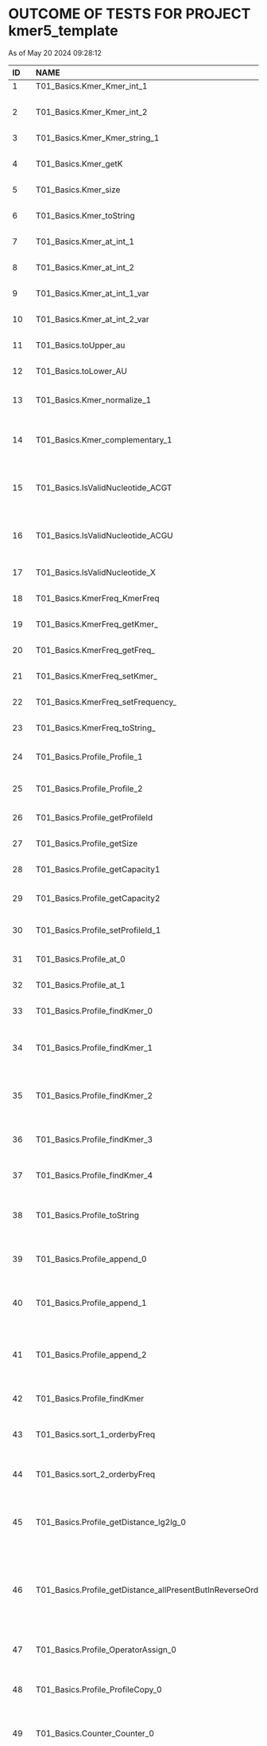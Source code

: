 # OUTCOME OF TESTS FOR PROJECT kmer5_template

As of May 20 2024 09:28:12

| ID | NAME | RESULT | DESCRIPTION | 
| :--- | :--- | :--- | :--- |
| 1 | T01_Basics.Kmer_Kmer_int_1 |  PASSED |```Kmer kmer;kmer.inspectT()```|
| | | | should give ```"_"```|
| 2 | T01_Basics.Kmer_Kmer_int_2 |  PASSED |```Kmer kmer(3);kmer.inspectT()```|
| | | | should give ```"___"```|
| 3 | T01_Basics.Kmer_Kmer_string_1 |  PASSED |```Kmer kmer("ATG");kmer.inspectT()```|
| | | | should give ```"ATG"```|
| 4 | T01_Basics.Kmer_getK |  PASSED |```Kmer kmer("AT");kmer.getK()```|
| | | | should give ```2```|
| 5 | T01_Basics.Kmer_size |  PASSED |```Kmer kmer;kmer.size()```|
| | | | should give ```1```|
| 6 | T01_Basics.Kmer_toString |  PASSED |```Kmer b("ab");b.toString();```|
| | | | should give ```"ab"```|
| 7 | T01_Basics.Kmer_at_int_1 |  PASSED |```const Kmer kmer("ab");kmer.at(0);```|
| | | | should give ```"a"```|
| 8 | T01_Basics.Kmer_at_int_2 |  PASSED |```const Kmer kmer("ab");kmer.at(1);```|
| | | | should give ```"b"```|
| 9 | T01_Basics.Kmer_at_int_1_var |  PASSED |```Kmer kmer("AT"); kmer.at(0) = 'C';kmer.inspectT()```|
| | | | should give ```"CT"```|
| 10 | T01_Basics.Kmer_at_int_2_var |  PASSED |```Kmer kmer("AT"); kmer.at(1) = 'C';kmer.inspectT()```|
| | | | should give ```"AC"```|
| 11 | T01_Basics.toUpper_au |  PASSED |```Kmer kmer("au");kmer.toUpper();kmer.inspectT();```|
| | | | should give ```"AU"```|
| 12 | T01_Basics.toLower_AU |  PASSED |```Kmer kmer("AU");kmer.toLower();kmer.inspectT();```|
| | | | should give ```"au"```|
| 13 | T01_Basics.Kmer_normalize_1 |  PASSED |```Kmer kmer("AT"); kmer.normalize(VALID_NUCLEOTIDES_ADN);kmer.inspectT()```|
| | | | should give ```"AT"```|
| 14 | T01_Basics.Kmer_complementary_1 |  PASSED |```Kmer kmer1(VALID_NUCLEOTIDES_ADN); Kmer kmer2(kmer1.complementary(VALID_NUCLEOTIDES_ADN, COMPLEMENTARY_NUCLEOTIDES_ADN)); string skmer3 = COMPLEMENTARY_NUCLEOTIDES_ADN;kmer2.inspectT()```|
| | | | should give ```"TGCA"```|
| 15 | T01_Basics.IsValidNucleotide_ACGT |  PASSED |```int i; int n = VALID_NUCLEOTIDES_ADN.length(); char c; string ss; for (i = 0; i < n; i++) { c = VALID_NUCLEOTIDES_ADN.at(i); if (IsValidNucleotide(c, VALID_NUCLEOTIDES_ADN)) ss += VALID_NUCLEOTIDES_ADN.at(i); }ss```|
| | | | should give ```"ACGT"```|
| 16 | T01_Basics.IsValidNucleotide_ACGU |  PASSED |```int i; int n = VALID_NUCLEOTIDES_ARN.length(); char c; string ss; for (i = 0; i < n; i++) { c = VALID_NUCLEOTIDES_ARN.at(i); if (IsValidNucleotide(c, VALID_NUCLEOTIDES_ARN)) ss += VALID_NUCLEOTIDES_ARN.at(i); }ss```|
| | | | should give ```"ACGU"```|
| 17 | T01_Basics.IsValidNucleotide_X |  PASSED |```char c='X';IsValidNucleotide(c,VALID_NUCLEOTIDES_ADN);```|
| | | | should give ```false```|
| 18 | T01_Basics.KmerFreq_KmerFreq |  PASSED |```KmerFreq km;km.toString()```|
| | | | should give ```"_ 0"```|
| 19 | T01_Basics.KmerFreq_getKmer_ |  PASSED |```KmerFreq km;km.getKmer().toString()```|
| | | | should give ```"_"```|
| 20 | T01_Basics.KmerFreq_getFreq_ |  PASSED |```KmerFreq km;km.getFrequency()```|
| | | | should give ```0```|
| 21 | T01_Basics.KmerFreq_setKmer_ |  PASSED |```Kmer b("XY");KmerFreq km;km.setKmer(b);km.getKmer().toString()```|
| | | | should give ```"XY"```|
| 22 | T01_Basics.KmerFreq_setFrequency_ |  PASSED |```KmerFreq km; km.setFrequency(10);km.getFrequency();```|
| | | | should give ```10```|
| 23 | T01_Basics.KmerFreq_toString_ |  PASSED |```KmerFreq km;km.toString()```|
| | | | should give ```"_ 0"```|
| 24 | T01_Basics.Profile_Profile_1 |  PASSED |```Profile profl; string s; s = profl.inspectT()+ to_string(profl.getCapacity());s.c_str()```|
| | | | should give ```"unknown 0 10"```|
| 25 | T01_Basics.Profile_Profile_2 |  PASSED |```Profile profl(2);string s; s = profl.inspectT()+ to_string(profl.getCapacity());s.c_str()```|
| | | | should give ```"unknown 2 _ 0 _ 0 2"```|
| 26 | T01_Basics.Profile_getProfileId |  PASSED |```Profile profl(2);profl.getProfileId()```|
| | | | should give ```"unknown"```|
| 27 | T01_Basics.Profile_getSize |  PASSED |```Profile profl(DIM_VECTOR_KMER_FREQ+1);profl.getSize()```|
| | | | should give ```2001```|
| 28 | T01_Basics.Profile_getCapacity1 |  PASSED |```int n = 2; Profile profl(n);profl.getCapacity()```|
| | | | should give ```2```|
| 29 | T01_Basics.Profile_getCapacity2 |  PASSED |```Profile profl1; int n = profl1.INITIAL_CAPACITY*3; Profile profl(n);profl.getCapacity()```|
| | | | should give ```30```|
| 30 | T01_Basics.Profile_setProfileId_1 |  PASSED |```Profile profl; profl.setProfileId("english");profl.getProfileId()```|
| | | | should give ```"english"```|
| 31 | T01_Basics.Profile_at_0 |  PASSED |```Profile profl(2);profl.at(0).inspectT()```|
| | | | should give ```"_ 0"```|
| 32 | T01_Basics.Profile_at_1 |  PASSED |```Profile profl(2)profl.at(1).inspectT()```|
| | | | should give ```"_ 0"```|
| 33 | T01_Basics.Profile_findKmer_0 |  PASSED |```Kmer km("AA"); Profile profl;profl.findKmer(km);```|
| | | | should give ```-1```|
| 34 | T01_Basics.Profile_findKmer_1 |  PASSED |```Kmer km1("AA"); Kmer km2("CC"); KmerFreq kmf; kmf.setKmer(km1); kmf.setFrequency(10); Profile prf(2); prf._vectorKmerFreq[0]= kmf; kmf.setKmer(km2); prf._vectorKmerFreq[1]= kmf;prf.findKmer(km1);```|
| | | | should give ```0```|
| 35 | T01_Basics.Profile_findKmer_2 |  PASSED |```Kmer km1("AA"); Kmer km2("CC"); KmerFreq kmf; kmf.setKmer(km1); kmf.setFrequency(10); Profile prf(2); prf._vectorKmerFreq[0]= kmf; kmf.setKmer(km2); prf._vectorKmerFreq[1]= kmf;prf.findKmer(km2);```|
| | | | should give ```1```|
| 36 | T01_Basics.Profile_findKmer_3 |  PASSED |```Kmer km1("AA"); Kmer km2("CC"); KmerFreq kmf; kmf.setKmer(km1); kmf.setFrequency(10); Profile prf(5); prf._vectorKmerFreq[0]= kmf; kmf.setKmer(km2);prf.findKmer(km2);```|
| | | | should give ```-1```|
| 37 | T01_Basics.Profile_findKmer_4 |  PASSED |```Profile prf(DIM_VECTOR_KMER_FREQ); Kmer km; KmerFreq kmf; kmf.setKmer(km); kmf.setFrequency(10);prf.findKmer(km);```|
| | | | should give ```0```|
| 38 | T01_Basics.Profile_toString |  PASSED |```Kmer km1("AA"); Kmer km2("CC"); KmerFreq kmf; Profile prf(2); kmf.setKmer(km1); kmf.setFrequency(10); prf._vectorKmerFreq[0]= kmf; kmf.setKmer(km2); prf._vectorKmerFreq[1]= kmf;std::regex_replace(prf.toString(),std::regex(ENDL)," ")```|
| | | | should give ```"unknown 2 AA 10 CC 10 "```|
| 39 | T01_Basics.Profile_append_0 |  PASSED |```Kmer km("AA"); string s; KmerFreq kmf; kmf.setKmer(km); kmf.setFrequency(10); Profile prf; prf.append(kmf); s = prf.inspectT()+ to_string(prf.getCapacity());s.c_str()```|
| | | | should give ```"unknown 1 AA 10 10"```|
| 40 | T01_Basics.Profile_append_1 |  PASSED |```Kmer km("AA"); string s; KmerFreq kmf; kmf.setKmer(km); kmf.setFrequency(10); Profile profl; profl.append(kmf); profl.append(kmf); s = profl.inspectT()+ to_string(profl.getCapacity());profl.inspectT()```|
| | | | should give ```"unknown 1 AA 20 "```|
| 41 | T01_Basics.Profile_append_2 |  PASSED |```Kmer km1("AA"); Kmer km2("CC"); string s; KmerFreq kmf; kmf.setKmer(km1); kmf.setFrequency(10); Profile profl; profl.append(kmf); kmf.setKmer(km2); profl.append(kmf); s = profl.inspectT()+ to_string(profl.getCapacity());profl.inspectT()```|
| | | | should give ```"unknown 2 AA 10 CC 10 "```|
| 42 | T01_Basics.Profile_findKmer |  PASSED |```Profile prf(DIM_VECTOR_KMER_FREQ); Kmer km; KmerFreq kmf; kmf.setKmer(km); kmf.setFrequency(10);prf.findKmer(km);```|
| | | | should give ```0```|
| 43 | T01_Basics.sort_1_orderbyFreq |  PASSED |```Profile l1; int TOPE = 4; KmerFreq kmf; for(int i=1; i < TOPE; i++) { Kmer km(i); kmf.setKmer(km); kmf.setFrequency(10*(TOPE - i)); l1.append(kmf); } l1.sort();l1.inspectT();```|
| | | | should give ```"unknown 3 _ 30 __ 20 ___ 10 "```|
| 44 | T01_Basics.sort_2_orderbyFreq |  PASSED |```Profile l1; int TOPE = 4; KmerFreq kmf; for(int i=1; i < TOPE; i++) { Kmer km(i); kmf.setKmer(km); kmf.setFrequency(10*i); l1.append(kmf); } l1.sort();l1.inspectT();```|
| | | | should give ```"unknown 3 ___ 30 __ 20 _ 10 "```|
| 45 | T01_Basics.Profile_getDistance_lg2lg_0 |  PASSED |```Kmer b1("AA"); Kmer b2("GG"); Kmer b3("CC"); Kmer b4("TT"); KmerFreq kmf; kmf.setFrequency(10); Profile l1; kmf.setKmer(b1); l1.append(kmf); kmf.setKmer(b2); l1.append(kmf); kmf.setKmer(b3); l1.append(kmf); kmf.setKmer(b4); l1.append(kmf);l1.getDistance(l1)```|
| | | | should give ```0.000000```|
| 46 | T01_Basics.Profile_getDistance_allPresentButInReverseOrder_3 |  PASSED |```Kmer b1("AA"); Kmer b2("GG"); Kmer b3("CC"); Kmer b4("TT"); KmerFreq kmf; kmf.setFrequency(10); Profile l1; Profile l2; kmf.setKmer(b1); l1.append(kmf); kmf.setKmer(b2); l1.append(kmf); kmf.setKmer(b3); l1.append(kmf); kmf.setKmer(b4); l1.append(kmf); kmf.setKmer(b4); l2.append(kmf); kmf.setKmer(b3); l2.append(kmf); kmf.setKmer(b2); l2.append(kmf); kmf.setKmer(b1); l2.append(kmf);l1.getDistance(l2)```|
| | | | should give ```0.500000```|
| 47 | T01_Basics.Profile_OperatorAssign_0 |  PASSED |```Profile profl; profl.setProfileId("bug"); string s; Profile profl2(10); profl2 = profl; s = profl2.inspectT()+ to_string(profl2.getCapacity());s.c_str()```|
| | | | should give ```"bug 0 10"```|
| 48 | T01_Basics.Profile_ProfileCopy_0 |  PASSED |```Profile profl; profl.setProfileId("bug"); Profile profl2(profl); string s = profl2.inspectT()+ to_string(profl2.getCapacity());s.c_str()```|
| | | | should give ```"bug 0 10"```|
| 49 | T01_Basics.Counter_Counter_0 |  PASSED |```KmerCounter kc; string s; string ss; int m; int n; m = kc._allNucleotides.size(); n = pow(m,kc._k); s = kc._allNucleotides +" "+ to_string(kc._k) +" "; for(int i=0; i< n; i++){ s += "0 ";}kc.inspectT()```|
| | | | should give ```"_ACGT 5 0 0 0 0 0 0 0 0 0 0 0 0 0 0 0 0 0 0 0 0 0 0 0 0 0 0 0 0 0 0 0 0 0 0 0 0 0 0 0 0 0 0 0 0 0 0 0 0 0 0 0 0 0 0 0 0 0 0 0 0 0 0 0 0 0 0 0 0 0 0 0 0 0 0 0 0 0 0 0 0 0 0 0 0 0 0 0 0 0 0 0 0 0 0 0 0 0 0 0 0 0 0 0 0 0 0 0 0 0 0 0 0 0 0 0 0 0 0 0 0 0 0 0 0 0 0 0 0 0 0 0 0 0 0 0 0 0 0 0 0 0 0 0 0 0 0 0 0 0 0 0 0 0 0 0 0 0 0 0 0 0 0 0 0 0 0 0 0 0 0 0 0 0 0 0 0 0 0 0 0 0 0 0 0 0 0 0 0 0 0 0 0 0 0 0 0 0 0 0 0 0 0 0 0 0 0 0 0 0 0 0 0 0 0 0 0 0 0 0 0 0 0 0 0 0 0 0 0 0 0 0 0 0 0 0 0 0 0 0 0 0 0 0 0 0 0 0 0 0 0 0 0 0 0 0 0 0 0 0 0 0 0 0 0 0 0 0 0 0 0 0 0 0 0 0 0 0 0 0 0 0 0 0 0 0 0 0 0 0 0 0 0 0 0 0 0 0 0 0 0 0 0 0 0 0 0 0 0 0 0 0 0 0 0 0 0 0 0 0 0 0 0 0 0 0 0 0 0 0 0 0 0 0 0 0 0 0 0 0 0 0 0 0 0 0 0 0 0 0 0 0 0 0 0 0 0 0 0 0 0 0 0 0 0 0 0 0 0 0 0 0 0 0 0 0 0 0 0 0 0 0 0 0 0 0 0 0 0 0 0 0 0 0 0 0 0 0 0 0 0 0 0 0 0 0 0 0 0 0 0 0 0 0 0 0 0 0 0 0 0 0 0 0 0 0 0 0 0 0 0 0 0 0 0 0 0 0 0 0 0 0 0 0 0 0 0 0 0 0 0 0 0 0 0 0 0 0 0 0 0 0 0 0 0 0 0 0 0 0 0 0 0 0 0 0 0 0 0 0 0 0 0 0 0 0 0 0 0 0 0 0 0 0 0 0 0 0 0 0 0 0 0 0 0 0 0 0 0 0 0 0 0 0 0 0 0 0 0 0 0 0 0 0 0 0 0 0 0 0 0 0 0 0 0 0 0 0 0 0 0 0 0 0 0 0 0 0 0 0 0 0 0 0 0 0 0 0 0 0 0 0 0 0 0 0 0 0 0 0 0 0 0 0 0 0 0 0 0 0 0 0 0 0 0 0 0 0 0 0 0 0 0 0 0 0 0 0 0 0 0 0 0 0 0 0 0 0 0 0 0 0 0 0 0 0 0 0 0 0 0 0 0 0 0 0 0 0 0 0 0 0 0 0 0 0 0 0 0 0 0 0 0 0 0 0 0 0 0 0 0 0 0 0 0 0 0 0 0 0 0 0 0 0 0 0 0 0 0 0 0 0 0 0 0 0 0 0 0 0 0 0 0 0 0 0 0 0 0 0 0 0 0 0 0 0 0 0 0 0 0 0 0 0 0 0 0 0 0 0 0 0 0 0 0 0 0 0 0 0 0 0 0 0 0 0 0 0 0 0 0 0 0 0 0 0 0 0 0 0 0 0 0 0 0 0 0 0 0 0 0 0 0 0 0 0 0 0 0 0 0 0 0 0 0 0 0 0 0 0 0 0 0 0 0 0 0 0 0 0 0 0 0 0 0 0 0 0 0 0 0 0 0 0 0 0 0 0 0 0 0 0 0 0 0 0 0 0 0 0 0 0 0 0 0 0 0 0 0 0 0 0 0 0 0 0 0 0 0 0 0 0 0 0 0 0 0 0 0 0 0 0 0 0 0 0 0 0 0 0 0 0 0 0 0 0 0 0 0 0 0 0 0 0 0 0 0 0 0 0 0 0 0 0 0 0 0 0 0 0 0 0 0 0 0 0 0 0 0 0 0 0 0 0 0 0 0 0 0 0 0 0 0 0 0 0 0 0 0 0 0 0 0 0 0 0 0 0 0 0 0 0 0 0 0 0 0 0 0 0 0 0 0 0 0 0 0 0 0 0 0 0 0 0 0 0 0 0 0 0 0 0 0 0 0 0 0 0 0 0 0 0 0 0 0 0 0 0 0 0 0 0 0 0 0 0 0 0 0 0 0 0 0 0 0 0 0 0 0 0 0 0 0 0 0 0 0 0 0 0 0 0 0 0 0 0 0 0 0 0 0 0 0 0 0 0 0 0 0 0 0 0 0 0 0 0 0 0 0 0 0 0 0 0 0 0 0 0 0 0 0 0 0 0 0 0 0 0 0 0 0 0 0 0 0 0 0 0 0 0 0 0 0 0 0 0 0 0 0 0 0 0 0 0 0 0 0 0 0 0 0 0 0 0 0 0 0 0 0 0 0 0 0 0 0 0 0 0 0 0 0 0 0 0 0 0 0 0 0 0 0 0 0 0 0 0 0 0 0 0 0 0 0 0 0 0 0 0 0 0 0 0 0 0 0 0 0 0 0 0 0 0 0 0 0 0 0 0 0 0 0 0 0 0 0 0 0 0 0 0 0 0 0 0 0 0 0 0 0 0 0 0 0 0 0 0 0 0 0 0 0 0 0 0 0 0 0 0 0 0 0 0 0 0 0 0 0 0 0 0 0 0 0 0 0 0 0 0 0 0 0 0 0 0 0 0 0 0 0 0 0 0 0 0 0 0 0 0 0 0 0 0 0 0 0 0 0 0 0 0 0 0 0 0 0 0 0 0 0 0 0 0 0 0 0 0 0 0 0 0 0 0 0 0 0 0 0 0 0 0 0 0 0 0 0 0 0 0 0 0 0 0 0 0 0 0 0 0 0 0 0 0 0 0 0 0 0 0 0 0 0 0 0 0 0 0 0 0 0 0 0 0 0 0 0 0 0 0 0 0 0 0 0 0 0 0 0 0 0 0 0 0 0 0 0 0 0 0 0 0 0 0 0 0 0 0 0 0 0 0 0 0 0 0 0 0 0 0 0 0 0 0 0 0 0 0 0 0 0 0 0 0 0 0 0 0 0 0 0 0 0 0 0 0 0 0 0 0 0 0 0 0 0 0 0 0 0 0 0 0 0 0 0 0 0 0 0 0 0 0 0 0 0 0 0 0 0 0 0 0 0 0 0 0 0 0 0 0 0 0 0 0 0 0 0 0 0 0 0 0 0 0 0 0 0 0 0 0 0 0 0 0 0 0 0 0 0 0 0 0 0 0 0 0 0 0 0 0 0 0 0 0 0 0 0 0 0 0 0 0 0 0 0 0 0 0 0 0 0 0 0 0 0 0 0 0 0 0 0 0 0 0 0 0 0 0 0 0 0 0 0 0 0 0 0 0 0 0 0 0 0 0 0 0 0 0 0 0 0 0 0 0 0 0 0 0 0 0 0 0 0 0 0 0 0 0 0 0 0 0 0 0 0 0 0 0 0 0 0 0 0 0 0 0 0 0 0 0 0 0 0 0 0 0 0 0 0 0 0 0 0 0 0 0 0 0 0 0 0 0 0 0 0 0 0 0 0 0 0 0 0 0 0 0 0 0 0 0 0 0 0 0 0 0 0 0 0 0 0 0 0 0 0 0 0 0 0 0 0 0 0 0 0 0 0 0 0 0 0 0 0 0 0 0 0 0 0 0 0 0 0 0 0 0 0 0 0 0 0 0 0 0 0 0 0 0 0 0 0 0 0 0 0 0 0 0 0 0 0 0 0 0 0 0 0 0 0 0 0 0 0 0 0 0 0 0 0 0 0 0 0 0 0 0 0 0 0 0 0 0 0 0 0 0 0 0 0 0 0 0 0 0 0 0 0 0 0 0 0 0 0 0 0 0 0 0 0 0 0 0 0 0 0 0 0 0 0 0 0 0 0 0 0 0 0 0 0 0 0 0 0 0 0 0 0 0 0 0 0 0 0 0 0 0 0 0 0 0 0 0 0 0 0 0 0 0 0 0 0 0 0 0 0 0 0 0 0 0 0 0 0 0 0 0 0 0 0 0 0 0 0 0 0 0 0 0 0 0 0 0 0 0 0 0 0 0 0 0 0 0 0 0 0 0 0 0 0 0 0 0 0 0 0 0 0 0 0 0 0 0 0 0 0 0 0 0 0 0 0 0 0 0 0 0 0 0 0 0 0 0 0 0 0 0 0 0 0 0 0 0 0 0 0 0 0 0 0 0 0 0 0 0 0 0 0 0 0 0 0 0 0 0 0 0 0 0 0 0 0 0 0 0 0 0 0 0 0 0 0 0 0 0 0 0 0 0 0 0 0 0 0 0 0 0 0 0 0 0 0 0 0 0 0 0 0 0 0 0 0 0 0 0 0 0 0 0 0 0 0 0 0 0 0 0 0 0 0 0 0 0 0 0 0 0 0 0 0 0 0 0 0 0 0 0 0 0 0 0 0 0 0 0 0 0 0 0 0 0 0 0 0 0 0 0 0 0 0 0 0 0 0 0 0 0 0 0 0 0 0 0 0 0 0 0 0 0 0 0 0 0 0 0 0 0 0 0 0 0 0 0 0 0 0 0 0 0 0 0 0 0 0 0 0 0 0 0 0 0 0 0 0 0 0 0 0 0 0 0 0 0 0 0 0 0 0 0 0 0 0 0 0 0 0 0 0 0 0 0 0 0 0 0 0 0 0 0 0 0 0 0 0 0 0 0 0 0 0 0 0 0 0 0 0 0 0 0 0 0 0 0 0 0 0 0 0 0 0 0 0 0 0 0 0 0 0 0 0 0 0 0 0 0 0 0 0 0 0 0 0 0 0 0 0 0 0 0 0 0 0 0 0 0 0 0 0 0 0 0 0 0 0 0 0 0 0 0 0 0 0 0 0 0 0 0 0 0 0 0 0 0 0 0 0 0 0 0 0 0 0 0 0 0 0 0 0 0 0 0 0 0 0 0 0 0 0 0 0 0 0 0 0 0 0 0 0 0 0 0 0 0 0 0 0 0 0 0 0 0 0 0 0 0 0 0 0 0 0 0 0 0 0 0 0 0 0 0 0 0 0 0 0 0 0 0 0 0 0 0 0 0 0 0 0 0 0 0 0 0 0 0 0 0 0 0 0 0 0 0 0 0 0 0 0 0 0 0 0 0 0 0 0 0 0 0 0 0 0 0 0 0 0 0 0 0 0 0 0 0 0 0 0 0 0 0 0 0 0 0 0 0 0 0 0 0 0 0 0 0 0 0 0 0 0 0 0 0 0 0 0 0 0 0 0 0 0 0 0 0 0 0 0 0 0 0 0 0 0 0 0 0 0 0 0 0 0 0 0 0 0 0 0 0 0 0 0 0 0 0 0 0 0 0 0 0 0 0 0 0 0 0 0 0 0 0 0 0 0 0 0 0 0 0 0 0 0 0 0 0 0 0 0 0 0 0 0 0 0 0 0 0 0 0 0 0 0 0 0 0 0 0 0 0 0 0 0 0 0 0 0 0 0 0 0 0 0 0 0 0 0 0 0 0 0 0 0 0 0 0 0 0 0 0 0 0 0 0 0 0 0 0 0 0 0 0 0 0 0 0 0 0 0 0 0 0 0 0 0 0 0 0 0 0 0 0 0 0 0 0 0 0 0 0 0 0 0 0 0 0 0 0 0 0 0 0 0 0 0 0 0 0 0 0 0 0 0 0 0 0 0 0 0 0 0 0 0 0 0 0 0 0 0 0 0 0 0 0 0 0 0 0 0 0 0 0 0 0 0 0 0 0 0 0 0 0 0 0 0 0 0 0 0 0 0 0 0 0 0 0 0 0 0 0 0 0 0 0 0 0 0 0 0 0 0 0 0 0 0 0 0 0 0 0 0 0 0 0 0 0 0 0 0 0 0 0 0 0 0 0 0 0 0 0 0 0 0 0 0 0 0 0 0 0 0 0 0 0 0 0 0 0 0 0 0 0 0 0 0 0 0 0 0 0 0 0 0 0 0 0 0 0 0 0 0 0 0 0 0 0 0 0 0 0 0 0 0 0 0 0 0 0 0 0 0 0 0 0 0 0 0 0 0 0 0 0 0 0 0 0 0 0 0 0 0 0 0 0 0 0 0 0 0 0 0 0 0 0 0 0 0 0 0 0 0 0 0 0 0 0 0 0 0 0 0 0 0 0 0 0 0 0 0 0 0 0 0 0 0 0 0 0 0 0 0 0 0 0 0 0 0 0 0 0 0 0 0 0 0 0 0 0 0 0 0 0 0 0 0 0 0 0 0 0 0 0 0 0 0 0 0 0 0 0 0 0 0 0 0 0 0 0 0 0 0 0 0 0 0 0 0 0 0 0 0 0 0 0 0 0 0 0 0 0 0 0 0 0 0 0 0 0 0 0 0 0 0 0 0 0 0 0 0 0 0 0 0 0 0 0 0 0 0 0 0 0 0 0 0 0 0 0 0 0 0 0 0 0 0 0 0 0 0 0 0 0 0 0 0 0 0 0 0 0 0 0 0 0 0 0 0 0 0 0 0 0 0 0 0 0 0 0 0 0 0 0 0 0 0 0 0 0 0 0 0 0 0 0 0 0 0 0 0 0 0 0 0 0 0 0 0 0 0 0 0 0 0 0 0 0 0 0 0 0 0 0 0 0 0 0 0 0 0 0 0 0 0 0 0 0 0 0 0 0 0 0 0 0 0 0 0 0 0 0 0 0 0 0 0 0 0 0 0 0 0 0 0 0 0 0 0 0 0 0 0 0 0 0 0 0 0 0 0 0 0 0 0 0 0 0 0 0 0 0 0 0 0 0 0 0 0 0 0 0 0 0 0 0 0 0 0 0 0 0 0 0 0 0 0 0 0 0 0 0 0 0 0 0 0 0 0 0 0 0 0 0 0 0 0 0 0 0 0 0 0 0 0 0 0 0 0 0 0 0 0 0 0 0 0 0 0 0 0 0 0 0 0 0 0 0 0 0 0 0 0 0 0 0 0 0 0 0 0 0 0 0 0 0 0 0 0 0 0 0 0 0 0 0 "```|
| 50 | T01_Basics.Counter_Counter_1 |  PASSED |```int k = 3; string s; string ss; int m; int n; KmerCounter kc(k); m = kc._allNucleotides.size(); n = pow(m,k); s = kc._allNucleotides +" "+ to_string(kc._k) +" "; for(int i=0; i< n; i++){ s += "0 ";}kc.inspectT()```|
| | | | should give ```"_ACGT 3 0 0 0 0 0 0 0 0 0 0 0 0 0 0 0 0 0 0 0 0 0 0 0 0 0 0 0 0 0 0 0 0 0 0 0 0 0 0 0 0 0 0 0 0 0 0 0 0 0 0 0 0 0 0 0 0 0 0 0 0 0 0 0 0 0 0 0 0 0 0 0 0 0 0 0 0 0 0 0 0 0 0 0 0 0 0 0 0 0 0 0 0 0 0 0 0 0 0 0 0 0 0 0 0 0 0 0 0 0 0 0 0 0 0 0 0 0 0 0 0 0 0 0 0 0 "```|
| 51 | T01_Basics.Counter_Counter_2 |  PASSED |```const string validChars = "AC"; int k = 3; KmerCounter kc(k,validChars); string s; string ss; int m; int n; m = kc._allNucleotides.size(); n = pow(m,k); s = kc._allNucleotides +" "+ to_string(kc._k) +" "; for(int i=0; i< n; i++){ s += "0 ";} ss = to_string(kc._k)+" "+to_string(m)+" "+to_string(n)+" "+to_string(s.size());kc.inspectT()```|
| | | | should give ```"_AC 3 0 0 0 0 0 0 0 0 0 0 0 0 0 0 0 0 0 0 0 0 0 0 0 0 0 0 0 "```|
| 52 | T01_Basics.Counter_getNumNucleotides |  PASSED |```const string validChars = "AC"; int k = 3; KmerCounter kc(k,validChars);kc.getNumNucleotides();```|
| | | | should give ```3```|
| 53 | T01_Basics.Counter_getK |  PASSED |```const string validChars = "AC"; int k = 3; KmerCounter kc(k,validChars);kc.getK();```|
| | | | should give ```3```|
| 54 | T01_Basics.Counter_getNumKmers |  PASSED |```const string validChars = "AC"; int k = 3; KmerCounter kc(k,validChars);kc.getNumKmers();```|
| | | | should give ```27```|
| 55 | T01_Basics.Counter_getNumRows |  PASSED |```KmerCounter kc; int m; int n; int k = ((kc._k + 1) /2 ); m = kc._allNucleotides.size(); n = pow(m,k);kc.getNumRows();```|
| | | | should give ```125```|
| 56 | T01_Basics.Counter_getNumCols |  PASSED |```KmerCounter kc; int m; int n; int k = (kc._k - (kc._k + 1)/2 ); m = kc._allNucleotides.size(); n = pow(m,k);kc.getNumCols();```|
| | | | should give ```25```|
| 57 | T01_Basics.Counter_getRowColumn_1 |  PASSED |```int fila=-1; int col=-1; KmerCounter kc; Kmer km("_____"); kc.getRowColumn(km,fila, col);(fila==0 && col==0)```|
| | | | should give ```true```|
| 58 | T01_Basics.Counter_getRowColumn_2 |  PASSED |```int fila=-1; int col=-1; bool iguales=false; KmerCounter kc; Kmer km("TTTTT"); kc.getRowColumn(km,fila, col); iguales = (fila==(kc.getNumRows()-1) and col==(kc.getNumCols()-1));iguales```|
| | | | should give ```true```|
| 59 | T01_Basics.Counter_getKmer_1 |  PASSED |```KmerCounter kc(2); Kmer km; int fila=0; int col=0; km=kc.getKmer(fila, col);km.toString()```|
| | | | should give ```"__"```|
| 60 | T01_Basics.Counter_getKmer_2 |  PASSED |```KmerCounter kc(2); Kmer km; int fila=kc.getNumRows()-1; int col=kc.getNumCols()-1; km=kc.getKmer(fila, col);km.toString()```|
| | | | should give ```"TT"```|
| 61 | T01_Basics.Counter_Counter_Copy01 |  PASSED |```const string validChars = "AC"; int k=2; Kmer b("AA"); KmerCounter ki(k,validChars); KmerCounter kc(ki); kc._frequency[2][2]= 10;kc.inspectT();```|
| | | | should give ```"_AC 2 0 0 0 0 0 0 0 0 10 "```|
| 62 | T01_Basics.Counter_Counter_Copy02 |  PASSED |```const string validChars = "AC"; int k=2; Kmer b("AA"); KmerCounter ki(k,validChars); KmerCounter kc(ki); kc._frequency[2][2]= 10;ki.inspectT();```|
| | | | should give ```"_AC 2 0 0 0 0 0 0 0 0 0 "```|
| 63 | T01_Basics.Counter_assign_01 |  PASSED |```const string validChars = "AC"; int k=2; Kmer b("AA"); KmerCounter ki(k,validChars); KmerCounter kc; ki._frequency[2][2]= 10; kc = ki;kc.inspectT();```|
| | | | should give ```"_AC 2 0 0 0 0 0 0 0 0 10 "```|
| 64 | T01_Basics.Counter_assign_02 |  PASSED |```const string validChars = "AC"; int k=2; Kmer b("AA"); KmerCounter ki(k,validChars); KmerCounter kc; kc = ki; kc._frequency[2][2]= 10;ki.inspectT();```|
| | | | should give ```"_AC 2 0 0 0 0 0 0 0 0 0 "```|
| 65 | T01_Basics.Counter_increaseFrequency_01 |  PASSED |```int k=2; const string validChars = "AC"; KmerCounter ki(k, validChars); Kmer b("CC"); for(int i=0; i < 10; i++) ki.increaseFrequency(b);ki.inspectT();```|
| | | | should give ```"_AC 2 0 0 0 0 0 0 0 0 10 "```|
| 66 | T01_Basics.Counter_increaseFrequency_02 |  PASSED |```int k=2; const string validChars = "AC"; KmerCounter ki(k, validChars); Kmer b("CC"); for(int i=0; i < 10; i++) ki.increaseFrequency(b,10);ki.inspectT();```|
| | | | should give ```"_AC 2 0 0 0 0 0 0 0 0 100 "```|
| 67 | T01_Basics.Counter_increaseFrequency_2 |  PASSED |```int k=2; const string validChars = "AC"; KmerCounter ki(k, validChars); for(unsigned i=0; i < ki._allNucleotides.size(); i++){ for(unsigned j=0; j < ki._allNucleotides.size(); j++) { string s = string(1,ki._allNucleotides[i])+string(1,ki._allNucleotides[j]); Kmer b(s); ki.increaseFrequency(b); } }ki.inspectT();```|
| | | | should give ```"_AC 2 1 1 1 1 1 1 1 1 1 "```|
| 68 | T01_Basics.Counter_getNumberActive_01 |  PASSED |```KmerCounter ki;ki.getNumberActiveKmers();```|
| | | | should give ```0```|
| 69 | T01_Basics.Counter_getNumberActive_02 |  PASSED |```const string validChars = "ACGU"; int k=2; KmerCounter ki(k,validChars); for(int i=0; i < ki._allNucleotides.size(); i++) { string s = string(1,ki._allNucleotides[i])+ string(1,ki._allNucleotides[i]); Kmer b(s); ki.increaseFrequency(b,10); }ki.getNumberActiveKmers();```|
| | | | should give ```5```|
| 70 | T02_Intermediate.Kmer_Kmer_int_3 |  PASSED |```Kmer kmer(0);```|
| | | | should THROW an exception std::invalid_argument|
| 71 | T02_Intermediate.Kmer_Kmer_string_2 |  PASSED |```Kmer kmer("");```|
| | | | should THROW an exception std::invalid_argument|
| 72 | T02_Intermediate.Kmer_at_int_3_excep |  PASSED |```const Kmer kmer("AT");kmer.at(20);```|
| | | | should THROW an exception std::out_of_range|
| 73 | T02_Intermediate.Kmer_at_int_3_var_excep |  PASSED |```Kmer kmer("AT");kmer.at(20);```|
| | | | should THROW an exception std::out_of_range|
| 74 | T02_Intermediate.Kmer_normalize_2 |  PASSED |```Kmer kmer("at"); kmer.normalize(VALID_NUCLEOTIDES_ADN);kmer.inspectT()```|
| | | | should give ```"AT"```|
| 75 | T02_Intermediate.Kmer_normalize_3 |  PASSED |```Kmer kmer("ux"); kmer.normalize(VALID_NUCLEOTIDES_ADN);kmer.inspectT()```|
| | | | should give ```"__"```|
| 76 | T02_Intermediate.Kmer_normalize_4_ARN |  PASSED |```Kmer kmer("ux"); kmer.normalize(VALID_NUCLEOTIDES_ARN);kmer.inspectT()```|
| | | | should give ```"U_"```|
| 77 | T02_Intermediate.Kmer_complementary_2 |  PASSED |```Kmer kmer1("u_"); Kmer kmer2; kmer2 = kmer1.complementary(VALID_NUCLEOTIDES_ADN, COMPLEMENTARY_NUCLEOTIDES_ADN);kmer2.inspectT()```|
| | | | should give ```"u_"```|
| 78 | T02_Intermediate.Kmer_complementary_3_excep |  PASSED |```Kmer kmer1("u_"); Kmer kmer2;kmer2 = kmer1.complementary(VALID_NUCLEOTIDES_ADN, "A");```|
| | | | should THROW an exception std::invalid_argument|
| 79 | T02_Intermediate.KmerFreq_setFrequency_exception |  PASSED |```KmerFreq km;km.setFrequency(-10);```|
| | | | should THROW an exception std::out_of_range|
| 80 | T02_Intermediate.Profile_Profile_3 |  PASSED |```Profile profl(-1);```|
| | | | should THROW an exception std::out_of_range|
| 81 | T02_Intermediate.Profile_at_exception |  PASSED |```Profile profl(2);profl.at(2).inspectT()```|
| | | | should THROW an exception std::out_of_range|
| 82 | T02_Intermediate.Profile_out_of_range__append_5 |  PASSED |```int n=1; Profile profl(n); Kmer km("AA"); KmerFreq kmf; kmf.setKmer(km); kmf.setFrequency(10); profl.append(kmf);profl._capacity```|
| | | | should give ```21```|
| 83 | T02_Intermediate.sort_3_tieByFreq |  PASSED |```Profile l1; int TOPE = 4; KmerFreq kmf; for(int i=1; i < TOPE; i++) { Kmer km(i); kmf.setKmer(km); kmf.setFrequency(10*i); l1.append(kmf); } l1.sort();l1.inspectT();```|
| | | | should give ```"unknown 3 ___ 30 __ 20 _ 10 "```|
| 84 | T02_Intermediate.sort_4_mixed |  PASSED |```Profile l1; int TOPE = 4; int i=1; KmerFreq kmf; for(; i < TOPE; i++) { Kmer km(i); kmf.setKmer(km); kmf.setFrequency(10*i); l1.append(kmf); } Kmer km(i); kmf.setKmer(km); l1.append(kmf); l1.sort();l1.inspectT();```|
| | | | should give ```"unknown 4 ___ 30 ____ 30 __ 20 _ 10 "```|
| 85 | T02_Intermediate.Normalize_1 |  PASSED |```Profile l1(1); KmerFreq kmf; Kmer km("AA"); kmf.setKmer(km); kmf.setFrequency(10); l1.append(kmf); Kmer km2("CC"); kmf.setKmer(km2); l1.append(kmf); Kmer km3("GG"); kmf.setKmer(km3); l1.append(kmf); l1.normalize(VALID_NUCLEOTIDES_ADN);l1.inspectT();```|
| | | | should give ```"unknown 4 _ 0 AA 10 CC 10 GG 10 "```|
| 86 | T02_Intermediate.Normalize_2 |  PASSED |```Profile l1(1); KmerFreq kmf; Kmer km("aa"); kmf.setKmer(km); kmf.setFrequency(10); l1.append(kmf); Kmer km2("cF"); kmf.setKmer(km2); l1.append(kmf); Kmer km3("xu"); kmf.setKmer(km3); l1.append(kmf); l1.normalize(VALID_NUCLEOTIDES_ADN);l1.inspectT();```|
| | | | should give ```"unknown 4 _ 0 AA 10 C_ 10 __ 10 "```|
| 87 | T02_Intermediate.Normalize_3 |  PASSED |```Profile l1; KmerFreq kmf; Kmer km("aA"); kmf.setKmer(km); kmf.setFrequency(10); l1.append(kmf); Kmer km2("cT"); kmf.setKmer(km2); l1.append(kmf); Kmer km3("Ct"); kmf.setKmer(km3); l1.append(kmf); l1.normalize(VALID_NUCLEOTIDES_ADN);l1.inspectT();```|
| | | | should give ```"unknown 2 AA 10 CT 20 "```|
| 88 | T02_Intermediate.zip_1 |  PASSED |```Profile l1(10); l1.zip();l1._size```|
| | | | should give ```0```|
| 89 | T02_Intermediate.Profile_saveLoad_1 |  PASSED |```Profile l1; Profile l2; l1.setProfileId("Test1"); KmerFreq kmf; for(int i=0; i < 10; i++) { Kmer kmer(i+1); kmf.setKmer(kmer); kmf.setFrequency(10-i); l1.append(kmf); kmer.at(0)='A'; kmf.setKmer(kmer); kmf.setFrequency(10-i); l1.append(kmf); } l1.sort(); const char* fileName = "tests/output/test_save1.prf"; l1.save(fileName); l2.load(fileName); bool iguales=true; iguales = l1.inspectT() == l2.inspectT();iguales```|
| | | | should give ```true```|
| 90 | T02_Intermediate.Profile_saveLoad_2 |  PASSED |```Profile l1; Profile l2(10); l1.setProfileId("Test1"); KmerFreq kmf; for(int i=0; i < 10; i++) { Kmer kmer(i+1); kmf.setKmer(kmer); kmf.setFrequency(10-i); l1.append(kmf); kmer.at(0)='A'; kmf.setKmer(kmer); kmf.setFrequency(10-i); l1.append(kmf); } l1.sort(); const char* fileName = "tests/output/test_save1.prf"; l1.save(fileName); l2.load(fileName); bool iguales=true; iguales = l1.inspectT() == l2.inspectT();iguales```|
| | | | should give ```true```|
| 91 | T02_Intermediate.Profile_Save_1_exception |  PASSED |```Profile l1; const char* fileName = "tests/outp/imposibleToCreateFile.prf";l1.save(fileName);```|
| | | | should THROW an exception std::ios_base::failure|
| 92 | T02_Intermediate.Profile_loadLoad |  PASSED |```Profile l1; int n; const char* fileName = "../Genomes/12pairsDNA.prf"; l1.load(fileName); n = l1.getSize(); l1.load(fileName);l1.getSize()```|
| | | | should give ```12```|
| 93 | T02_Intermediate.Profile_Save_2_exception |  PASSED |```Profile l1; const char* fileName = "tests/output/invalidFileMode.prf";l1.save(fileName, 'z');```|
| | | | should THROW an exception std::invalid_argument|
| 94 | T02_Intermediate.Profile_Load_2_exception |  PASSED |```Profile l1; const char* fileName = "../Genomes/test_noHeader.prf";l1.load(fileName);```|
| | | | should THROW an exception std::invalid_argument|
| 95 | T02_Intermediate.Profile_Load_3_exception |  PASSED |```Profile l1; const char* fileName = "tests/output/test_xxx.prf";l1.load(fileName);```|
| | | | should THROW an exception std::ios_base::failure|
| 96 | T02_Intermediate.Profile_getDistance_emptyToOther_1 |  PASSED |```Kmer b1("AA"); Kmer b2("GG"); Kmer b3("CC"); Kmer b4("TT"); KmerFreq kmf; kmf.setFrequency(10); Profile l1; Profile empty; kmf.setKmer(b1); l1.append(kmf); kmf.setKmer(b2); l1.append(kmf); kmf.setKmer(b3); l1.append(kmf); kmf.setKmer(b4); l1.append(kmf);empty.getDistance(l1)```|
| | | | should THROW an exception std::invalid_argument|
| 97 | T02_Intermediate.Profile_getDistance_otherToEmpy_2 |  PASSED |```Kmer b1("AA"); Kmer b2("GG"); Kmer b3("CC"); Kmer b4("TT"); KmerFreq kmf; kmf.setFrequency(10); Profile l1; Profile empty; kmf.setKmer(b1); l1.append(kmf); kmf.setKmer(b2); l1.append(kmf); kmf.setKmer(b3); l1.append(kmf); kmf.setKmer(b4); l1.append(kmf);l1.getDistance(empty)```|
| | | | should THROW an exception std::invalid_argument|
| 98 | T02_Intermediate.Profile_getDistance_4 |  PASSED |```Kmer b1("AA"); Kmer b2("GG"); Kmer b3("CC"); Kmer b4("TT"); Kmer b5("__"); Kmer b6("A_"); KmerFreq kmf; kmf.setFrequency(10); Profile l1; Profile l2; kmf.setKmer(b1); l1.append(kmf); kmf.setKmer(b2); l1.append(kmf); kmf.setKmer(b4); l2.append(kmf); kmf.setKmer(b3); l2.append(kmf); kmf.setKmer(b5); l2.append(kmf); kmf.setKmer(b6); l2.append(kmf);l1.getDistance(l2)```|
| | | | should give ```0.875000```|
| 99 | T02_Intermediate.Profile_getDistance_5 |  PASSED |```Kmer b1("AA"); Kmer b2("GG"); Kmer b3("CC"); Kmer b4("TT"); Kmer b5("__"); KmerFreq kmf; kmf.setFrequency(10); Profile l1; Profile l2; kmf.setKmer(b1); l1.append(kmf); kmf.setKmer(b2); l1.append(kmf); kmf.setKmer(b4); l2.append(kmf); kmf.setKmer(b3); l2.append(kmf); kmf.setKmer(b5); l2.append(kmf); kmf.setKmer(b1); l2.append(kmf);l2.getDistance(l1)```|
| | | | should give ```0.750000```|
| 100 | T02_Intermediate.Profile_OperatorAssign_1 |  PASSED |```Profile p1; p1.setProfileId("bug"); int i; int TOPE = 4; KmerFreq kmf; for(i=1; i < TOPE; i++) { Kmer km(i); kmf.setKmer(km); kmf.setFrequency(10*(TOPE - i)); p1.append(kmf); } Profile profl2; profl2 = p1; Kmer km(i); kmf.setKmer(km); p1.append(kmf);profl2.inspectT()```|
| | | | should give ```"bug 3 _ 30 __ 20 ___ 10 "```|
| 101 | T02_Intermediate.Profile_OperatorAssign_2 |  PASSED |```Profile p1; p1.setProfileId("bug"); int i; int TOPE = 4; KmerFreq kmf; for(i=1; i < TOPE; i++) { Kmer km(i); kmf.setKmer(km); kmf.setFrequency(10*(TOPE - i)); p1.append(kmf); } Profile profl2; profl2 = p1; Kmer km(i); kmf.setKmer(km); profl2.append(kmf);p1.inspectT()```|
| | | | should give ```"bug 3 _ 30 __ 20 ___ 10 "```|
| 102 | T02_Intermediate.Profile_ProfileCopy_1 |  PASSED |```Profile p1; p1.setProfileId("bug"); int i; int TOPE = 4; KmerFreq kmf; for(i=1; i < TOPE; i++) { Kmer km(i); kmf.setKmer(km); kmf.setFrequency(10*(TOPE - i)); p1.append(kmf); } Profile profl2(p1); Kmer km(i); kmf.setKmer(km); p1.append(kmf);profl2.inspectT()```|
| | | | should give ```"bug 3 _ 30 __ 20 ___ 10 "```|
| 103 | T02_Intermediate.Profile_ProfileCopy_2 |  PASSED |```Profile p1; p1.setProfileId("bug"); int i; int TOPE = 4; KmerFreq kmf; for(i=1; i < TOPE; i++) { Kmer km(i); kmf.setKmer(km); kmf.setFrequency(10*(TOPE - i)); p1.append(kmf); } Profile profl2(p1); Kmer km(i); kmf.setKmer(km); profl2.append(kmf);p1.inspectT()```|
| | | | should give ```"bug 3 _ 30 __ 20 ___ 10 "```|
| 104 | T02_Intermediate.Counter_getRowColumn_exception_1 |  PASSED |```KmerCounter kc(2); Kmer km; int fila=-1; int col=-1;km=kc.getKmer(fila, col);```|
| | | | should THROW an exception std::invalid_argument|
| 105 | T02_Intermediate.Counter_getRowColumn_exception_2 |  PASSED |```KmerCounter kc(2); Kmer km; int fila=kc.getNumRows(); int col=kc.getNumCols();km=kc.getKmer(fila, col);```|
| | | | should THROW an exception std::invalid_argument|
| 106 | T02_Intermediate.Counter_calculateFrequencies_EN_0 |  PASSED |```const char nfE[50] = "tests/validation/test_homoSP.dna"; const char nfS[50] = "tests/validation/test_homoSP.prf"; bool iguales = true; string s; int posi; int posj; int freq; int freql; KmerCounter ki; ki.calculateFrequencies(nfE); Profile l; l.load(nfS); if (ki.getNumberActiveKmers() != l.getSize()) iguales= false; for(int i=0; i < l.getSize() && iguales; i++){ s = l.at(i).getKmer().toString(); ki.getRowColumn(s,posi, posj); freql = l.at(i).getFrequency(); freq = ki._frequency[posi][posj]; if (freq != freql) iguales = false; }iguales```|
| | | | should give ```true```|
| 107 | T02_Intermediate.Counter_toProfile_1 |  PASSED |```const char nfE[50] = "tests/validation/test_homoSP.dna"; const char nfS[50] = "tests/validation/test_homoSP.prf"; KmerCounter ki; ki.calculateFrequencies(nfE); Profile lr; Profile lo; lr.load(nfS); lo = ki.toProfile(); lo.sort(); bool iguales = true; if (lr.getSize() != lo.getSize()) iguales= false; for(int i=0; i < lo.getSize() && iguales; i++){ if ((lr.at(i).getKmer().toString() != lo.at(i).getKmer().toString()) || (lr.at(i).getFrequency() != lo.at(i).getFrequency())) iguales =false; }iguales```|
| | | | should give ```true```|
| 108 | T02_Intermediate.Kmer_read_ |  PASSED |```Kmer b; std::string sin="AA"; istringstream ssin(sin); ssin >> b;b.toString()```|
| | | | should give ```"AA"```|
| 109 | T02_Intermediate.kmer_print_ |  PASSED |```std::string sout; ostringstream ssout; Kmer b("AA"); ssout << b; sout = ssout.str();sout```|
| | | | should give ```"AA"```|
| 110 | T02_Intermediate.Kmer_oper_at_int_1 |  PASSED |```const Kmer kmer("ab");kmer[0];```|
| | | | should give ```"a"```|
| 111 | T02_Intermediate.Kmer_oper_at_int_2 |  PASSED |```const Kmer kmer("ab");kmer[1];```|
| | | | should give ```"b"```|
| 112 | T02_Intermediate.Kmer_oper_at_int_3 |  PASSED |```Kmer kmer("cb"); kmer[0]='A';kmer[0];```|
| | | | should give ```"A"```|
| 113 | T02_Intermediate.Kmer_oper_at_int_4 |  PASSED |```Kmer kmer("ag");kmer[1]; kmer[1]='T';```|
| | | | should give ```"T"```|
| 114 | T02_Intermediate.KmerFreq_read_ |  PASSED |```KmerFreq bfr; std::string sin="aa 10"; istringstream ssin(sin); ssin >> bfr;bfr.toString()```|
| | | | should give ```"aa 10"```|
| 115 | T02_Intermediate.kmerFreq_print_ |  PASSED |```std::string sout; ostringstream ssout; Kmer b("AA"); KmerFreq bf; bf.setKmer(b); bf.setFrequency(10); ssout << bf; sout = ssout.str();sout```|
| | | | should give ```"AA 10"```|
| 116 | T02_Intermediate.KmerFreq_operatorGreaterThan_1 |  PASSED |```Kmer b1("AA"); Kmer b2("GG"); KmerFreq bf1; KmerFreq bf2; bf1.setKmer(b1); bf2.setKmer(b2); bf1.setFrequency(10); bf2.setFrequency(20);bf2>bf1```|
| | | | should give ```true```|
| 117 | T02_Intermediate.KmerFreq_operatorGreaterThan_2 |  PASSED |```Kmer b1("AA"); Kmer b2("GG"); KmerFreq bf1; KmerFreq bf2; bf1.setKmer(b1); bf2.setKmer(b2); bf1.setFrequency(10); bf2.setFrequency(10);bf1>bf2```|
| | | | should give ```true```|
| 118 | T02_Intermediate.KmerFreq_operatorEqual_3 |  PASSED |```Kmer b1("AA"); KmerFreq bf1; KmerFreq bf2; bf1.setKmer(b1); bf2.setKmer(b1); bf1.setFrequency(10); bf2.setFrequency(10);bf1==bf2```|
| | | | should give ```true```|
| 119 | T02_Intermediate.KmerFreq_operatorLessThan_4 |  PASSED |```Kmer b1("AA"); Kmer b2("GG"); KmerFreq bf1; KmerFreq bf2; bf1.setKmer(b1); bf2.setKmer(b2); bf1.setFrequency(10); bf2.setFrequency(20);bf2<bf1```|
| | | | should give ```false```|
| 120 | T02_Intermediate.KmerFreq_operatorLessEqual_5 |  PASSED |```Kmer b1("AA"); Kmer b2("GG"); KmerFreq bf1; KmerFreq bf2; bf1.setKmer(b1); bf2.setKmer(b2); bf1.setFrequency(10); bf2.setFrequency(10);bf1<=bf2```|
| | | | should give ```false```|
| 121 | T02_Intermediate.KmerFreq_operatorNotEqual_1 |  PASSED |```Kmer b1("AA"); Kmer b2("gg"); KmerFreq bf1; KmerFreq bf2; bf1.setKmer(b1); bf2.setKmer(b2); bf1.setFrequency(10); bf2.setFrequency(10);bf1!=bf2```|
| | | | should give ```true```|
| 122 | T02_Intermediate.Profile_operatorat_0 |  PASSED |```Kmer b("AA"); KmerFreq bf; bf.setKmer(b); bf.setFrequency(10); Profile prf; prf.append(bf);prf[0].inspectT()```|
| | | | should give ```"AA 10"```|
| 123 | T02_Intermediate.Profile_operatorat_1 |  PASSED |```Kmer b1("AA"); Kmer b2("GG"); KmerFreq bf; bf.setKmer(b1); bf.setFrequency(10); Profile prf; prf.append(bf); bf.setKmer(b2); prf.append(bf);prf[0].inspectT()```|
| | | | should give ```"AA 10"```|
| 124 | T02_Intermediate.Profile_operatorat_2 |  PASSED |```Kmer b1("AA"); Kmer b2("GG"); KmerFreq bf1; bf1.setKmer(b1); bf1.setFrequency(10); Profile prf; prf.append(bf1); bf1.setKmer(b2); prf.append(bf1); prf[0]=bf1;prf[0].inspectT()```|
| | | | should give ```"GG 10"```|
| 125 | T02_Intermediate.Profile_operatorat_3 |  PASSED |```Kmer b1("AA"); Kmer b2("GG"); KmerFreq bf1; bf1.setKmer(b1); bf1.setFrequency(10); KmerFreq bf2; bf2.setKmer(b2); bf2.setFrequency(20); Profile prf; prf.append(bf1); prf.append(bf2); prf[1]=bf1;prf[1].inspectT()```|
| | | | should give ```"AA 10"```|
| 126 | T02_Intermediate.profile_print_ |  PASSED |```std::string sout; ostringstream ssout; Kmer b1("AA"); Kmer b2("GG"); KmerFreq bf; bf.setKmer(b1); bf.setFrequency(10); Profile prf; prf.append(bf); prf.append(bf); bf.setKmer(b2); prf.append(bf); std::streambuf *old = std::cout.rdbuf(ssout.rdbuf()); ssout << prf; sout = ssout.str(); sout = std::regex_replace(sout, std::regex(ENDL), " "); std::cout.rdbuf(old);sout```|
| | | | should give ```"unknown 2 AA 20 GG 10 "```|
| 127 | T02_Intermediate.Profile_read_ |  PASSED |```Profile prf; std::string sin="unknown"; sin=sin+ENDL+" 3 aa 10 ab 10 ac 10"; istringstream ssin(sin); ssin >> prf;prf.inspectT()```|
| | | | should give ```"unknown 3 aa 10 ab 10 ac 10 "```|
| 128 | T02_Intermediate.Profile_saveLoad_parameter_t |  PASSED |```Profile l1; Profile l2; l1.setProfileId("Test1"); KmerFreq kmf; for(int i=0; i < 10; i++) { Kmer kmer(i+1); kmf.setKmer(kmer); kmf.setFrequency(10-i); l1.append(kmf); kmer.at(0)='A'; kmf.setKmer(kmer); kmf.setFrequency(10-i); l1.append(kmf); } l1.sort(); const char* fileName = "tests/output/test_save1.prf"; l1.save(fileName,'t'); l2.load(fileName); bool iguales=true; iguales = l1.inspectT() == l2.inspectT();iguales```|
| | | | should give ```true```|
| 129 | T02_Intermediate.Profile_saveLoad_parameter_b |  PASSED |```Profile l1; Profile l2; l1.setProfileId("Test1"); KmerFreq kmf; for(int i=0; i < 10; i++) { Kmer kmer(i+1); kmf.setKmer(kmer); kmf.setFrequency(10-i); l1.append(kmf); kmer.at(0)='A'; kmf.setKmer(kmer); kmf.setFrequency(10-i); l1.append(kmf); } l1.sort(); const char* fileName = "tests/output/testb_save.bgr"; l1.save(fileName,'b'); l2.load(fileName); bool iguales=true; iguales = l1.inspectT() == l2.inspectT();iguales```|
| | | | should give ```true```|
| 130 | T02_Intermediate.Counter_operator_joinCounter_1 |  PASSED |```int k = 2; string validChars = "GU"; KmerCounter ki(k,validChars); validChars = "_GU"; for(int i=0; i < validChars.size(); i++) for(int j=0; j < validChars.size(); j++) { Kmer b(string(1,validChars[i])+string(1,validChars[j])); ki.increaseFrequency(b,3); } ki += ki;ki.inspectT()```|
| | | | should give ```"_GU 2 6 6 6 6 6 6 6 6 6 "```|
| 131 | T02_Intermediate.Counter_operatorAt_1 |  PASSED |```int f; int c; KmerCounter ki(2); Kmer b("TT"); ki.increaseFrequency(b,10); ki.getRowColumn(b,f,c);ki(f,c)```|
| | | | should give ```10```|
| 132 | T03_Advanced.zip_2 |  PASSED |```Profile l1(1); KmerFreq kmf; Kmer km("AA"); kmf.setKmer(km); kmf.setFrequency(10); l1.append(kmf); Kmer km2("C_"); kmf.setKmer(km2); l1.append(kmf); Kmer km3("_G"); kmf.setKmer(km3); l1.append(kmf); l1.zip();l1.inspectT();```|
| | | | should give ```"unknown 3 AA 10 C_ 10 _G 10 "```|
| 133 | T03_Advanced.zip_3 |  PASSED |```Profile l1(1); KmerFreq kmf; Kmer km("A_"); kmf.setKmer(km); kmf.setFrequency(10); l1.append(kmf); Kmer km2("__"); kmf.setKmer(km2); l1.append(kmf); Kmer km3("TT"); kmf.setKmer(km3); l1.append(kmf); l1.zip(true);l1.inspectT();```|
| | | | should give ```"unknown 1 TT 10 "```|
| 134| T03_Advanced.Integration_LEARN_missingParameters1-valgrind | PASSED | NO LEAKS |
| 134 | T03_Advanced.Integration_LEARN_missingParameters1 | PASSED | [LEARN]: Running without arguments|
| 135| T03_Advanced.Integration_LEARN_missingParameters2-valgrind | PASSED | NO LEAKS |
| 135 | T03_Advanced.Integration_LEARN_missingParameters2 | PASSED | [LEARN -p human -o tests/output/human1.prf]: Running with missing arguments|
| 136| T03_Advanced.Integration_LEARN_RunWithInvalidArguments1-valgrind | PASSED | NO LEAKS |
| 136 | T03_Advanced.Integration_LEARN_RunWithInvalidArguments1 | PASSED | [LEARN -T -p human -o tests/output/human1.prf ../Genomes/human1.dna]: Running with invalid arguments (-T is not valid)|
| 137| T03_Advanced.Integration_LEARN_RunWithInvalidArguments2-valgrind | PASSED | NO LEAKS |
| 137 | T03_Advanced.Integration_LEARN_RunWithInvalidArguments2 | PASSED | [LEARN -K 1 -p human -o tests/output/human1.prf ../Genomes/human1.dna]: Running with invalid arguments (-K is not valid)|
| 138| T03_Advanced.Integration_LEARN_RunWithInvalidArguments3-valgrind | PASSED | NO LEAKS |
| 138 | T03_Advanced.Integration_LEARN_RunWithInvalidArguments3 | PASSED | [LEARN -k 1 -N ATGC -p human -o tests/output/human1.prf ../Genomes/human1.dna]: Running with invalid arguments (-N is not valid)|
| 139| T03_Advanced.Integration_LEARN_1unknownACGT-valgrind | PASSED | NO LEAKS |
| 139 | T03_Advanced.Integration_LEARN_1unknownACGT | PASSED | [LEARN -p bug -o tests/output/unknownACGT.prf ../Genomes/unknownACGT.dna]: Learn from unknownACGT.dna (a very short DNA file) using the default value for k [LEARN -p bug -o tests/output/unknownACGT.prf ../Genomes/unknownACGT.dna]|
| 140| T03_Advanced.Integration_LEARN_unknownACGT2_k1-valgrind | PASSED | NO LEAKS |
| 140 | T03_Advanced.Integration_LEARN_unknownACGT2_k1 | PASSED | Learn from unknownACGT.dna (a very short DNA file) using k=1 [LEARN -k 1 -p bug -o tests/output/unknownACGT.prf ../Genomes/unknownACGT.dna]|
| 141| T03_Advanced.Integration_LEARN_unknowACGT2-valgrind | PASSED | NO LEAKS |
| 141 | T03_Advanced.Integration_LEARN_unknowACGT2 | PASSED | [LEARN -k 2 -p bug -o tests/output/unknownACGT+unknownACGT2_k2.prf ../Genomes/unknownACGT.dna ../Genomes/unknownACGT2.dna]: Learn from two very short DNA files (unknownACGT.dna and unknownACGT2.dna) using k=2|
| 142| T03_Advanced.Integration_LEARN_unknownACGU-valgrind | PASSED | NO LEAKS |
| 142 | T03_Advanced.Integration_LEARN_unknownACGU | PASSED | [LEARN -n ACGU -p bug -o tests/output/unknownACGU.prf ../Genomes/unknownACGU.rna]: Learn from a very short RNA file (unknownACGU.rna) using the default value for k|
| 143| T03_Advanced.Integration_LEARN_unknownACGUk2-valgrind | PASSED | NO LEAKS |
| 143 | T03_Advanced.Integration_LEARN_unknownACGUk2 | PASSED | [LEARN -k 2 -n ACGU -p bug -o tests/output/unknownACGU_k2.prf ../Genomes/unknownACGU.rna]: Learn from a very short RNA file (unknownACGU.rna) using k=2|
| 144| T03_Advanced.Integration_LEARN_unknownACGUk3-valgrind | PASSED | NO LEAKS |
| 144 | T03_Advanced.Integration_LEARN_unknownACGUk3 | PASSED | [LEARN -k 3 -n ACGU -p bug -o tests/output/unknownACGU_k3.prf ../Genomes/unknownACGU.rna]: Learn from a very short RNA file (unknownACGU.rna) using k=3|
| 145| T03_Advanced.Integration_LEARN_human1k5-valgrind | PASSED | NO LEAKS |
| 145 | T03_Advanced.Integration_LEARN_human1k5 | PASSED | [LEARN -p 'homo sapiens' -o tests/output/human1_k5.prf ../Genomes/human1.dna]: Learn from a short DNA file (human1.dna) using the default value for k|
| 146| T03_Advanced.Integration_LEARN_human1k1-valgrind | PASSED | NO LEAKS |
| 146 | T03_Advanced.Integration_LEARN_human1k1 | PASSED | [LEARN -k 1 -p 'homo sapiens' -o tests/output/human1_k1.prf ../Genomes/human1.dna]: Learn from a short DNA file (human1.dna) using k=1|
| 147| T03_Advanced.Integration_LEARN_human1k2-valgrind | PASSED | NO LEAKS |
| 147 | T03_Advanced.Integration_LEARN_human1k2 | PASSED | [LEARN -k 2 -p 'homo sapiens' -o tests/output/human1_k2.prf ../Genomes/human1.dna]: Learn from a short DNA file (human1.dna) using k=2|
| 148| T03_Advanced.Integration_LEARN_worm1-valgrind | PASSED | NO LEAKS |
| 148 | T03_Advanced.Integration_LEARN_worm1 | PASSED | [LEARN -p 'caenorhabditis elegans' -o tests/output/worm1.prf ../Genomes/worm1.dna]: Learn from a short DNA file (worm1.dna) using the default value for k|
| 149| T03_Advanced.Integration_LEARN_learn_humanchr6-valgrind | PASSED | NO LEAKS |
| 149 | T03_Advanced.Integration_LEARN_learn_humanchr6 | PASSED | [LEARN -p 'homo sapiens' -o tests/output/human_chr6.prf ../Genomes/human_chr6_s60000_l500000.dna]: Learn from a large DNA file (human_chr6_s60000_l500000.dna) using the default value for k|
| 150| T03_Advanced.Integration_LEARN_covidFullGenomerna-valgrind | PASSED | NO LEAKS |
| 150 | T03_Advanced.Integration_LEARN_covidFullGenomerna | PASSED | [LEARN -n ACGU -p "severe acute respiratory syndrome coronavirus 2" -o tests/output/covidFullGenomeRNA.prf ../Genomes/covidFullGenome.rna]: Learn from a large RNA file (covidFullGenome.rna) using the default value for k|
| 151| T03_Advanced.Integration_LEARN_binary-valgrind | PASSED | NO LEAKS |
| 151 | T03_Advanced.Integration_LEARN_binary |  PASSED |```[LEARN -b -p 'homo sapiens' -o tests/output/human_chr9_s10000_l500000B.prf ../Genomes/human_chr9_s10000_l500000.dna]: Learn the homo sapiens as a binary profile from human_chr9_s10000_l500000.dna```|
| | | | should give ```"unknown 1 TT 10 "```|
| 152| T03_Advanced.Integration_CLASSIFY_missingParameters1-valgrind | PASSED | NO LEAKS |
| 152 | T03_Advanced.Integration_CLASSIFY_missingParameters1 | PASSED | [CLASSIFY]: Classify with missing parameters|
| 153| T03_Advanced.Integration_CLASSIFY_missingParameters2-valgrind | PASSED | NO LEAKS |
| 153 | T03_Advanced.Integration_CLASSIFY_missingParameters2 | PASSED | [CLASSIFY ../Genomes/human1.dna]: Classify with missing parameters|
| 154| T03_Advanced.Integration_CLASSIFY_RunWithInvalidArguments1-valgrind | PASSED | NO LEAKS |
| 154 | T03_Advanced.Integration_CLASSIFY_RunWithInvalidArguments1 | PASSED | [CLASSIFY -K 5 ../Genomes/human1.dna ../Genomes/human2.prf ../Genomes/mouse1.prf]: Running with invalid arguments (-K is not valid)|
| 155| T03_Advanced.Integration_CLASSIFY_RunWithInvalidArguments2-valgrind | PASSED | NO LEAKS |
| 155 | T03_Advanced.Integration_CLASSIFY_RunWithInvalidArguments2 | PASSED | [CLASSIFY -N ACGT ../Genomes/human1.dna ../Genomes/human2.prf ../Genomes/mouse1.prf]: Running with invalid arguments (-N is not valid)|
| 156| T03_Advanced.Integration_CLASSIFY_unknownACGT-valgrind | PASSED | NO LEAKS |
| 156 | T03_Advanced.Integration_CLASSIFY_unknownACGT | PASSED | [CLASSIFY ../Genomes/unknownACGT.dna ../Genomes/human_chr6_s60000_l500000_k2.prf ../Genomes/drosophila_chr2L_k2.prf]: Classify a very short DNA file (unknownACGT.dna) using the default value for k|
| 157| T03_Advanced.Integration_CLASSIFY_human2_k2-valgrind | PASSED | NO LEAKS |
| 157 | T03_Advanced.Integration_CLASSIFY_human2_k2 | PASSED | [CLASSIFY ../Genomes/human1.dna ../Genomes/human_chr6_s60000_l500000_k2.prf ../Genomes/drosophila_chr2L_k2.prf]: Classify a short DNA file (human1.dna) using k=2|
| 158| T03_Advanced.Integration_CLASSIFY_human_chr6-valgrind | PASSED | NO LEAKS |
| 158 | T03_Advanced.Integration_CLASSIFY_human_chr6 | PASSED | [CLASSIFY ../Genomes/brewers_yeast_chrVII.s1_l500000.prf ../Genomes/chimpanzee_chr9_s1_l500000.prf ../Genomes/covidFullGenomeDNA.prf ../Genomes/drosophila_chr2L_s1_l500000.prf ../Genomes/ebolaFullGenomeDNA.prf ../Genomes/human_chr9_s10000_l500000.prf ../Genomes/monkeypoxFullGenomeDNA.prf ../Genomes/mouse_chr6_s3050050_l500000.prf ../Genomes/nematode_chrI_s1l500000.prf ../Genomes/rat_chr6_s1l500000.prf ../Genomes/zebrafish_chr6_s1l500000.prf]: Classify a large DNA file (human_chr6_s60000_l500000.dna) using the default value for k|
| 159| T03_Advanced.Integration_CLASSIFY_covidrna-valgrind | PASSED | NO LEAKS |
| 159 | T03_Advanced.Integration_CLASSIFY_covidrna | PASSED | [CLASSIFY ../Genomes/covid.rna ../Genomes/covidFullGenomeRNA.prf ../Genomes/ebolaFullGenomeRNA.prf ../Genomes/monkeypoxFullGenomeRNA.prf]: Classify a short RNA file (covid.rna) using the default value for k|
| 160| T03_Advanced.Integration_CLASSIFY_binary-valgrind | PASSED | NO LEAKS |
| 160 | T03_Advanced.Integration_CLASSIFY_binary | PASSED | [CLASSIFY ../Genomes/human_chr6_s60000_l500000.dna ../Genomes/brewers_yeast_chrVII.s1_l500000.prf ../Genomes/chimpanzee_chr9_s1_l500000.prf ../Genomes/covidFullGenomeDNA.prf ../Genomes/drosophila_chr2L_s1_l500000.prf ../Genomes/ebolaFullGenomeDNA.prf ../Genomes/human_chr9_s10000_l500000B.prf ../Genomes/monkeypoxFullGenomeDNA.prf ../Genomes/mouse_chr6_s3050050_l500000.prf ../Genomes/nematode_chrI_s1l500000.prf ../Genomes/rat_chr6_s1l500000.prf ../Genomes/zebrafish_chr6_s1l500000.prf]: Classify ../Genomes/human_chr6_s60000_l500000.dna using several profiles, one of them in binary format|
